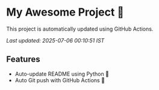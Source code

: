 # My Awesome Project 🚀

This project is automatically updated using GitHub Actions.

_Last updated: 2025-07-06 00:10:51 IST_

## Features
- Auto-update README using Python 🐍
- Auto Git push with GitHub Actions 🤖
